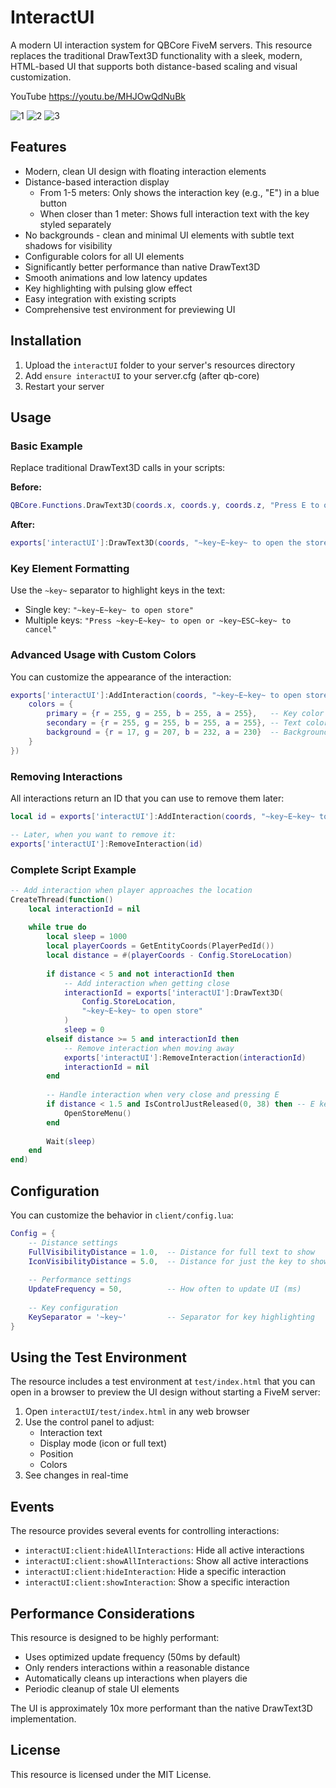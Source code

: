 # InteractUI

A modern UI interaction system for QBCore FiveM servers. This resource replaces the traditional DrawText3D functionality with a sleek, modern, HTML-based UI that supports both distance-based scaling and visual customization.

YouTube https://youtu.be/MHJOwQdNuBk

![1](https://github.com/user-attachments/assets/af286d9d-b2f8-496c-b8a6-6a7266aa3143)
![2](https://github.com/user-attachments/assets/66dc0beb-b411-4f0d-9500-c4d056cbb0ca)
![3](https://github.com/user-attachments/assets/1fa931ff-5209-480b-9849-7a45aa9afa06)


## Features

- Modern, clean UI design with floating interaction elements
- Distance-based interaction display
  - From 1-5 meters: Only shows the interaction key (e.g., "E") in a blue button
  - When closer than 1 meter: Shows full interaction text with the key styled separately
- No backgrounds - clean and minimal UI elements with subtle text shadows for visibility
- Configurable colors for all UI elements
- Significantly better performance than native DrawText3D
- Smooth animations and low latency updates
- Key highlighting with pulsing glow effect
- Easy integration with existing scripts
- Comprehensive test environment for previewing UI

## Installation

1. Upload the `interactUI` folder to your server's resources directory
2. Add `ensure interactUI` to your server.cfg (after qb-core)
3. Restart your server

## Usage

### Basic Example

Replace traditional DrawText3D calls in your scripts:

**Before:**
```lua
QBCore.Functions.DrawText3D(coords.x, coords.y, coords.z, "Press E to open the store")
```

**After:**
```lua
exports['interactUI']:DrawText3D(coords, "~key~E~key~ to open the store")
```

### Key Element Formatting

Use the `~key~` separator to highlight keys in the text:

- Single key: `"~key~E~key~ to open store"`
- Multiple keys: `"Press ~key~E~key~ to open or ~key~ESC~key~ to cancel"`

### Advanced Usage with Custom Colors

You can customize the appearance of the interaction:

```lua
exports['interactUI']:AddInteraction(coords, "~key~E~key~ to open store", {
    colors = {
        primary = {r = 255, g = 255, b = 255, a = 255},   -- Key color (white)
        secondary = {r = 255, g = 255, b = 255, a = 255}, -- Text color (white)
        background = {r = 17, g = 207, b = 232, a = 230}  -- Background color (turquoise)
    }
})
```

### Removing Interactions

All interactions return an ID that you can use to remove them later:

```lua
local id = exports['interactUI']:AddInteraction(coords, "~key~E~key~ to open store")

-- Later, when you want to remove it:
exports['interactUI']:RemoveInteraction(id)
```

### Complete Script Example

```lua
-- Add interaction when player approaches the location
CreateThread(function()
    local interactionId = nil
    
    while true do
        local sleep = 1000
        local playerCoords = GetEntityCoords(PlayerPedId())
        local distance = #(playerCoords - Config.StoreLocation)
        
        if distance < 5 and not interactionId then
            -- Add interaction when getting close
            interactionId = exports['interactUI']:DrawText3D(
                Config.StoreLocation, 
                "~key~E~key~ to open store"
            )
            sleep = 0
        elseif distance >= 5 and interactionId then
            -- Remove interaction when moving away
            exports['interactUI']:RemoveInteraction(interactionId)
            interactionId = nil
        end
        
        -- Handle interaction when very close and pressing E
        if distance < 1.5 and IsControlJustReleased(0, 38) then -- E key
            OpenStoreMenu()
        end
        
        Wait(sleep)
    end
end)
```

## Configuration

You can customize the behavior in `client/config.lua`:

```lua
Config = {
    -- Distance settings
    FullVisibilityDistance = 1.0,  -- Distance for full text to show
    IconVisibilityDistance = 5.0,  -- Distance for just the key to show
    
    -- Performance settings
    UpdateFrequency = 50,          -- How often to update UI (ms)
    
    -- Key configuration
    KeySeparator = '~key~'         -- Separator for key highlighting
}
```

## Using the Test Environment

The resource includes a test environment at `test/index.html` that you can open in a browser to preview the UI design without starting a FiveM server:

1. Open `interactUI/test/index.html` in any web browser
2. Use the control panel to adjust:
   - Interaction text
   - Display mode (icon or full text)
   - Position
   - Colors
3. See changes in real-time

## Events

The resource provides several events for controlling interactions:

- `interactUI:client:hideAllInteractions`: Hide all active interactions
- `interactUI:client:showAllInteractions`: Show all active interactions
- `interactUI:client:hideInteraction`: Hide a specific interaction
- `interactUI:client:showInteraction`: Show a specific interaction

## Performance Considerations

This resource is designed to be highly performant:
- Uses optimized update frequency (50ms by default)
- Only renders interactions within a reasonable distance
- Automatically cleans up interactions when players die
- Periodic cleanup of stale UI elements

The UI is approximately 10x more performant than the native DrawText3D implementation.

## License

This resource is licensed under the MIT License. 
